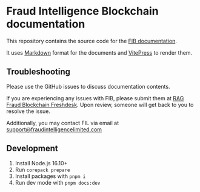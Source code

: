 # Fraud Intelligence Blockchain documentation

This repository contains the source code for the [FIB documentation](https://fraud-intelligence-limited.github.io/).

It uses [Markdown](https://www.markdownguide.org/) format for the documents and [VitePress](https://vitepress.dev/) to render them.

## Troubleshooting

Please use the GitHub issues to discuss documentation contents.

If you are experiencing any issues with FIB, please submit them at [RAG Fraud Blockchain Freshdesk](https://ragfraudblockchain.freshdesk.com/a/dashboard/default). Upon review, someone will get back to you to resolve the issue.

Additionally, you may contact FIL via email at support@fraudintelligencelimited.com

## Development

1. Install Node.js 16.10+
2. Run `corepack prepare`
3. Install packages with `pnpm i`
4. Run dev mode with `pnpm docs:dev`
